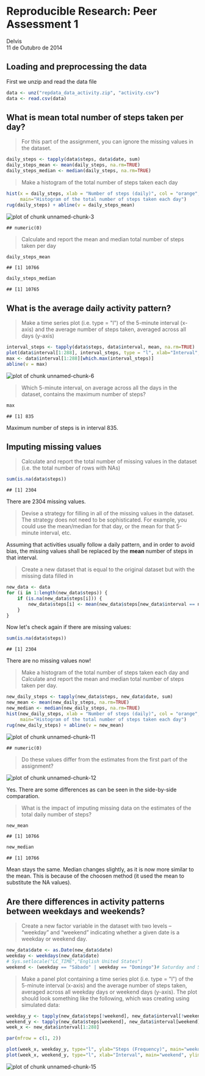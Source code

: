 # Reproducible Research: Peer Assessment 1
Delvis  
11 de Outubro de 2014  

## Loading and preprocessing the data
First we unzip and read the data file


```r
data <- unz("repdata_data_activity.zip", "activity.csv")
data <- read.csv(data)
```

## What is mean total number of steps taken per day?

> For this part of the assignment, you can ignore the missing values in the dataset.


```r
daily_steps <- tapply(data$steps, data$date, sum)
daily_steps_mean <- mean(daily_steps, na.rm=TRUE)
daily_steps_median <- median(daily_steps, na.rm=TRUE)
```

> Make a histogram of the total number of steps taken each day


```r
hist(x = daily_steps, xlab = "Number of steps (daily)", col = "orange",
     main="Histogram of the total number of steps taken each day")
rug(daily_steps) + abline(v = daily_steps_mean)
```

![plot of chunk unnamed-chunk-3](./PA1_template_files/figure-html/unnamed-chunk-3.png) 

```
## numeric(0)
```

> Calculate and report the mean and median total number of steps taken per day


```r
daily_steps_mean
```

```
## [1] 10766
```


```r
daily_steps_median
```

```
## [1] 10765
```

## What is the average daily activity pattern?

> Make a time series plot (i.e. type = "l") of the 5-minute interval (x-axis) and the average number of steps taken, averaged across all days (y-axis)


```r
interval_steps <- tapply(data$steps, data$interval, mean, na.rm=TRUE)
plot(data$interval[1:288], interval_steps, type = "l", xlab="Interval", ylab="Mean number of steps", col = "orange")
max <- data$interval[1:288][which.max(interval_steps)]
abline(v = max)
```

![plot of chunk unnamed-chunk-6](./PA1_template_files/figure-html/unnamed-chunk-6.png) 

> Which 5-minute interval, on average across all the days in the dataset, contains the maximum number of steps?


```r
max
```

```
## [1] 835
```
Maximum number of steps is in interval 835.


## Imputing missing values

> Calculate and report the total number of missing values in the dataset (i.e. the total number of rows with NAs)


```r
sum(is.na(data$steps))
```

```
## [1] 2304
```
There are 2304 missing values.

> Devise a strategy for filling in all of the missing values in the dataset. The strategy does not need to be sophisticated. For example, you could use the mean/median for that day, or the mean for that 5-minute interval, etc.

Assuming that activities usually follow a daily pattern, and in order to avoid bias, the missing values shall be replaced by the **mean** number of steps in that interval.

> Create a new dataset that is equal to the original dataset but with the missing data filled in


```r
new_data <- data
for (i in 1:length(new_data$steps)) {
    if (is.na(new_data$steps[i])) {
        new_data$steps[i] <- mean(new_data$steps[new_data$interval == new_data$interval[i]], na.rm=TRUE)
    }
}
```

Now let's check again if there are missing values:

```r
sum(is.na(data$steps))
```

```
## [1] 2304
```

There are no missing values now!

> Make a histogram of the total number of steps taken each day and Calculate and report the mean and median total number of steps taken per day.


```r
new_daily_steps <- tapply(new_data$steps, new_data$date, sum)
new_mean <- mean(new_daily_steps, na.rm=TRUE)
new_median <- median(new_daily_steps, na.rm=TRUE)
hist(new_daily_steps, xlab = "Number of steps (daily)", col = "orange",
     main="Histogram of the total number of steps taken each day")
rug(new_daily_steps) + abline(v = new_mean)
```

![plot of chunk unnamed-chunk-11](./PA1_template_files/figure-html/unnamed-chunk-11.png) 

```
## numeric(0)
```

> Do these values differ from the estimates from the first part of the assignment? 

![plot of chunk unnamed-chunk-12](./PA1_template_files/figure-html/unnamed-chunk-12.png) 

Yes. There are some differences as can be seen in the side-by-side comparation.

> What is the impact of imputing missing data on the estimates of the total daily number of steps?


```r
new_mean
```

```
## [1] 10766
```

```r
new_median
```

```
## [1] 10766
```

Mean stays the same. Median changes slightly, as it is now more similar to the mean. This is because of the choosen method (it used the mean to substitute the NA values).

## Are there differences in activity patterns between weekdays and weekends?

> Create a new factor variable in the dataset with two levels – “weekday” and “weekend” indicating whether a given date is a weekday or weekend day.


```r
new_data$date <- as.Date(new_data$date)
weekday <- weekdays(new_data$date)
# Sys.setlocale("LC_TIME","English United States")
weekend <- (weekday == "Sábado" | weekday == "Domingo")# Saturday and Sunday, in an ENGLISH system
```

> Make a panel plot containing a time series plot (i.e. type = "l") of the 5-minute interval (x-axis) and the average number of steps taken, averaged across all weekday days or weekend days (y-axis). The plot should look something like the following, which was creating using simulated data:


```r
weekday_y <- tapply(new_data$steps[!weekend], new_data$interval[!weekend], mean)
weekend_y <- tapply(new_data$steps[weekend], new_data$interval[weekend], mean)
week_x <- new_data$interval[1:288]

par(mfrow = c(1, 2))

plot(week_x, weekday_y, type="l", ylab="Steps (Frequency)", main="weekday", ylim = c(0, 220))
plot(week_x, weekend_y, type="l", xlab="Interval", main="weekend", ylim = c(0, 220))
```

![plot of chunk unnamed-chunk-15](./PA1_template_files/figure-html/unnamed-chunk-15.png) 

